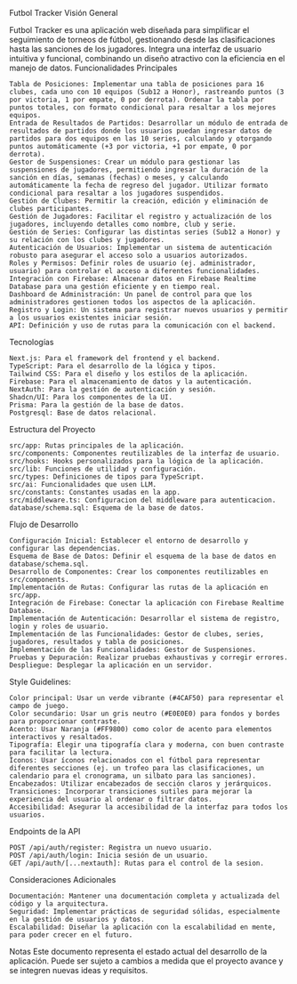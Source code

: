 Futbol Tracker
Visión General

Futbol Tracker es una aplicación web diseñada para simplificar el seguimiento de torneos de fútbol, gestionando desde las clasificaciones hasta las sanciones de los jugadores. Integra una interfaz de usuario intuitiva y funcional, combinando un diseño atractivo con la eficiencia en el manejo de datos.
Funcionalidades Principales

    Tabla de Posiciones: Implementar una tabla de posiciones para 16 clubes, cada uno con 10 equipos (Sub12 a Honor), rastreando puntos (3 por victoria, 1 por empate, 0 por derrota). Ordenar la tabla por puntos totales, con formato condicional para resaltar a los mejores equipos.
    Entrada de Resultados de Partidos: Desarrollar un módulo de entrada de resultados de partidos donde los usuarios puedan ingresar datos de partidos para dos equipos en las 10 series, calculando y otorgando puntos automáticamente (+3 por victoria, +1 por empate, 0 por derrota).
    Gestor de Suspensiones: Crear un módulo para gestionar las suspensiones de jugadores, permitiendo ingresar la duración de la sanción en días, semanas (fechas) o meses, y calculando automáticamente la fecha de regreso del jugador. Utilizar formato condicional para resaltar a los jugadores suspendidos.
    Gestión de Clubes: Permitir la creación, edición y eliminación de clubes participantes.
    Gestión de Jugadores: Facilitar el registro y actualización de los jugadores, incluyendo detalles como nombre, club y serie.
    Gestión de Series: Configurar las distintas series (Sub12 a Honor) y su relación con los clubes y jugadores.
    Autenticación de Usuarios: Implementar un sistema de autenticación robusto para asegurar el acceso solo a usuarios autorizados.
    Roles y Permisos: Definir roles de usuario (ej. administrador, usuario) para controlar el acceso a diferentes funcionalidades.
    Integración con Firebase: Almacenar datos en Firebase Realtime Database para una gestión eficiente y en tiempo real.
    Dashboard de Administración: Un panel de control para que los administradores gestionen todos los aspectos de la aplicación.
    Registro y Login: Un sistema para registrar nuevos usuarios y permitir a los usuarios existentes iniciar sesión.
    API: Definición y uso de rutas para la comunicación con el backend.

Tecnologías

    Next.js: Para el framework del frontend y el backend.
    TypeScript: Para el desarrollo de la lógica y tipos.
    Tailwind CSS: Para el diseño y los estilos de la aplicación.
    Firebase: Para el almacenamiento de datos y la autenticación.
    NextAuth: Para la gestión de autenticación y sesión.
    Shadcn/UI: Para los componentes de la UI.
    Prisma: Para la gestión de la base de datos.
    Postgresql: Base de datos relacional.

Estructura del Proyecto

    src/app: Rutas principales de la aplicación.
    src/components: Componentes reutilizables de la interfaz de usuario.
    src/hooks: Hooks personalizados para la lógica de la aplicación.
    src/lib: Funciones de utilidad y configuración.
    src/types: Definiciones de tipos para TypeScript.
    src/ai: Funcionalidades que usen LLM.
    src/constants: Constantes usadas en la app.
    src/middleware.ts: Configuracion del middleware para autenticacion.
    database/schema.sql: Esquema de la base de datos.

Flujo de Desarrollo

    Configuración Inicial: Establecer el entorno de desarrollo y configurar las dependencias.
    Esquema de Base de Datos: Definir el esquema de la base de datos en database/schema.sql.
    Desarrollo de Componentes: Crear los componentes reutilizables en src/components.
    Implementación de Rutas: Configurar las rutas de la aplicación en src/app.
    Integración de Firebase: Conectar la aplicación con Firebase Realtime Database.
    Implementación de Autenticación: Desarrollar el sistema de registro, login y roles de usuario.
    Implementación de las Funcionalidades: Gestor de clubes, series, jugadores, resultados y tabla de posiciones.
    Implementación de las Funcionalidades: Gestor de Suspensiones.
    Pruebas y Depuración: Realizar pruebas exhaustivas y corregir errores.
    Despliegue: Desplegar la aplicación en un servidor.

Style Guidelines:

    Color principal: Usar un verde vibrante (#4CAF50) para representar el campo de juego.
    Color secundario: Usar un gris neutro (#E0E0E0) para fondos y bordes para proporcionar contraste.
    Acento: Usar Naranja (#FF9800) como color de acento para elementos interactivos y resaltados.
    Tipografía: Elegir una tipografía clara y moderna, con buen contraste para facilitar la lectura.
    Íconos: Usar íconos relacionados con el fútbol para representar diferentes secciones (ej. un trofeo para las clasificaciones, un calendario para el cronograma, un silbato para las sanciones).
    Encabezados: Utilizar encabezados de sección claros y jerárquicos.
    Transiciones: Incorporar transiciones sutiles para mejorar la experiencia del usuario al ordenar o filtrar datos.
    Accesibilidad: Asegurar la accesibilidad de la interfaz para todos los usuarios.

Endpoints de la API

    POST /api/auth/register: Registra un nuevo usuario.
    POST /api/auth/login: Inicia sesión de un usuario.
    GET /api/auth/[...nextauth]: Rutas para el control de la sesion.

Consideraciones Adicionales

    Documentación: Mantener una documentación completa y actualizada del código y la arquitectura.
    Seguridad: Implementar prácticas de seguridad sólidas, especialmente en la gestión de usuarios y datos.
    Escalabilidad: Diseñar la aplicación con la escalabilidad en mente, para poder crecer en el futuro.

Notas
Este documento representa el estado actual del desarrollo de la aplicación. Puede ser sujeto a cambios a medida que el proyecto avance y se integren nuevas ideas y requisitos.
